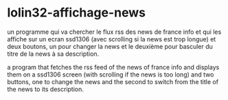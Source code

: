 # lolin32-affichage-news

un programme qui va chercher le flux rss des news de france info et qui les affiche sur un ecran ssd1306 (avec scrolling si la news est trop longue) et 
deux boutons, un pour changer la news et le deuxième pour basculer du titre de la news à sa description.

a program that fetches the rss feed of the news of france info and displays them on a ssd1306 screen (with scrolling if the news is too long) and 
two buttons, one to change the news and the second to switch from the title of the news to its description.

